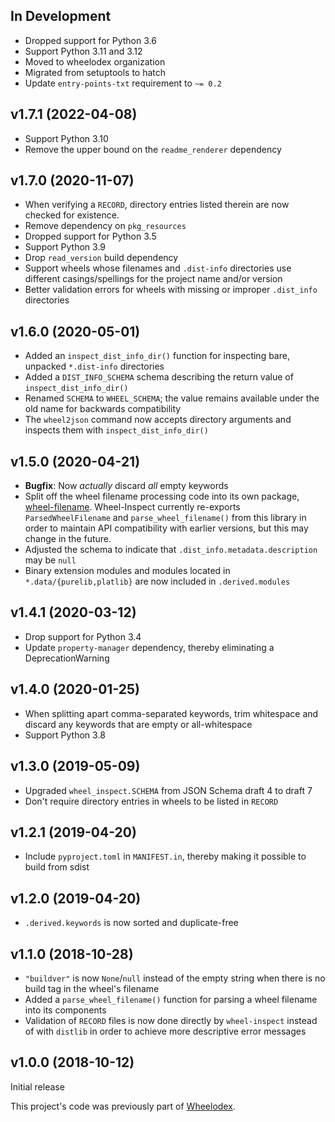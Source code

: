 In Development
--------------
- Dropped support for Python 3.6
- Support Python 3.11 and 3.12
- Moved to wheelodex organization
- Migrated from setuptools to hatch
- Update `entry-points-txt` requirement to `~= 0.2`


v1.7.1 (2022-04-08)
-------------------
- Support Python 3.10
- Remove the upper bound on the `readme_renderer` dependency


v1.7.0 (2020-11-07)
-------------------
- When verifying a `RECORD`, directory entries listed therein are now checked
  for existence.
- Remove dependency on `pkg_resources`
- Dropped support for Python 3.5
- Support Python 3.9
- Drop `read_version` build dependency
- Support wheels whose filenames and `.dist-info` directories use different
  casings/spellings for the project name and/or version
- Better validation errors for wheels with missing or improper `.dist_info`
  directories


v1.6.0 (2020-05-01)
-------------------
- Added an `inspect_dist_info_dir()` function for inspecting bare, unpacked
  `*.dist-info` directories
- Added a `DIST_INFO_SCHEMA` schema describing the return value of
  `inspect_dist_info_dir()`
- Renamed `SCHEMA` to `WHEEL_SCHEMA`; the value remains available under the
  old name for backwards compatibility
- The `wheel2json` command now accepts directory arguments and inspects them
  with `inspect_dist_info_dir()`


v1.5.0 (2020-04-21)
-------------------
- **Bugfix**: Now *actually* discard *all* empty keywords
- Split off the wheel filename processing code into its own package,
  [wheel-filename](https://github.com/jwodder/wheel-filename).  Wheel-Inspect
  currently re-exports `ParsedWheelFilename` and `parse_wheel_filename()` from
  this library in order to maintain API compatibility with earlier versions,
  but this may change in the future.
- Adjusted the schema to indicate that `.dist_info.metadata.description` may be
  `null`
- Binary extension modules and modules located in `*.data/{purelib,platlib}`
  are now included in `.derived.modules`


v1.4.1 (2020-03-12)
-------------------
- Drop support for Python 3.4
- Update `property-manager` dependency, thereby eliminating a
  DeprecationWarning


v1.4.0 (2020-01-25)
-------------------
- When splitting apart comma-separated keywords, trim whitespace and discard
  any keywords that are empty or all-whitespace
- Support Python 3.8


v1.3.0 (2019-05-09)
-------------------
- Upgraded `wheel_inspect.SCHEMA` from JSON Schema draft 4 to draft 7
- Don't require directory entries in wheels to be listed in `RECORD`


v1.2.1 (2019-04-20)
-------------------
- Include `pyproject.toml` in `MANIFEST.in`, thereby making it possible to
  build from sdist


v1.2.0 (2019-04-20)
-------------------
- `.derived.keywords` is now sorted and duplicate-free


v1.1.0 (2018-10-28)
-------------------
- `"buildver"` is now `None`/`null` instead of the empty string when there is
  no build tag in the wheel's filename
- Added a `parse_wheel_filename()` function for parsing a wheel filename into
  its components
- Validation of `RECORD` files is now done directly by `wheel-inspect` instead
  of with `distlib` in order to achieve more descriptive error messages


v1.0.0 (2018-10-12)
-------------------
Initial release

This project's code was previously part of
[Wheelodex](https://github.com/jwodder/wheelodex).
